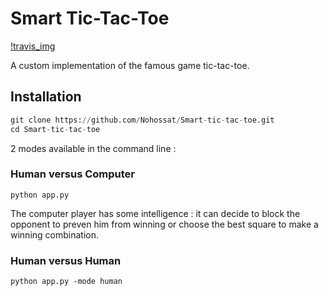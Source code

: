 # Smart Tic-Tac-Toe

[!travis_img](https://travis-ci.com/Nohossat/Smart-tic-tac-toe.svg?branch=master)

A custom implementation of the famous game tic-tac-toe. 

## Installation

```python
git clone https://github.com/Nohossat/Smart-tic-tac-toe.git
cd Smart-tic-tac-toe
```

2 modes available in the command line : 

### Human versus Computer

```
python app.py
```

The computer player has some intelligence : it can decide to block the opponent to preven him from winning or choose the best square to make a winning combination.

### Human versus Human

```
python app.py -mode human
```
